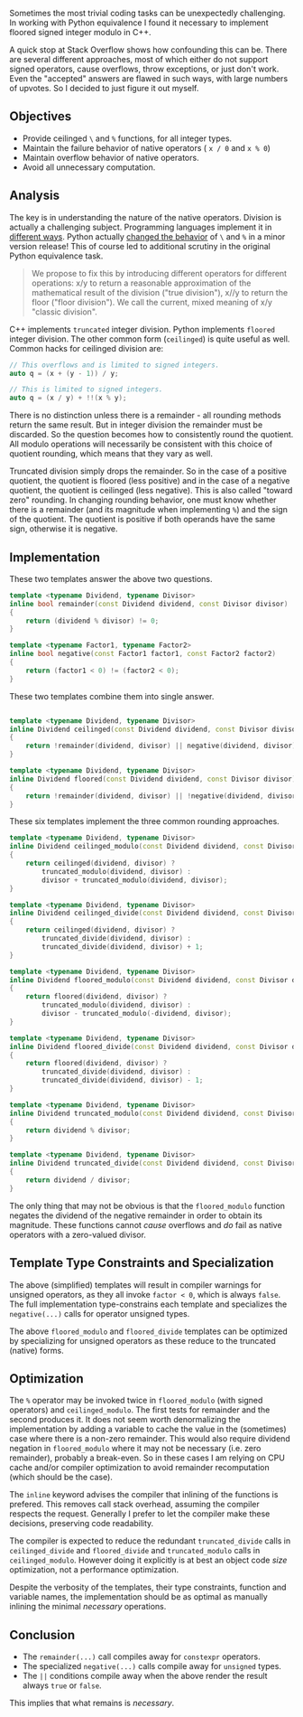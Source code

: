 Sometimes the most trivial coding tasks can be unexpectedly challenging. In working with Python equivalence I found it necessary to implement floored signed integer modulo in C++.

A quick stop at Stack Overflow shows how confounding this can be. There are several different approaches, most of which either do not support signed operators, cause overflows, throw exceptions, or just don't work. Even the "accepted" answers are flawed in such ways, with large numbers of upvotes. So I decided to just figure it out myself.

## Objectives

* Provide ceilinged `\` and `%` functions, for all integer types.
* Maintain the failure behavior of native operators ( `x / 0` and `x % 0`)
* Maintain overflow behavior of native operators.
* Avoid all unnecessary computation.

## Analysis

The key is in understanding the nature of the native operators. Division is actually a challenging subject. Programming languages implement it in [different ways](https://en.wikipedia.org/wiki/Modulo_operation). Python actually [changed the behavior](https://www.python.org/dev/peps/pep-0238/) of `\` and `%` in a minor version release! This of course led to additional scrutiny in the original Python equivalence task.

> We propose to fix this by introducing different operators for different operations: x/y to return a reasonable approximation of the mathematical result of the division ("true division"), x//y to return the floor ("floor division"). We call the current, mixed meaning of x/y "classic division".

C++ implements `truncated` integer division. Python implements `floored` integer division. The other common form (`ceilinged`) is quite useful as well. Common hacks for ceilinged division are:

```cpp
// This overflows and is limited to signed integers.
auto q = (x + (y - 1)) / y;

// This is limited to signed integers.
auto q = (x / y) + !!(x % y);
```

There is no distinction unless there is a remainder - all rounding methods return the same result. But in integer division the remainder must be discarded. So the question becomes how to consistently round the quotient. All modulo operations will necessarily be consistent with this choice of quotient rounding, which means that they vary as well.

Truncated division simply drops the remainder. So in the case of a positive quotient, the quotient is floored (less positive) and in the case of a negative quotient, the quotient is ceilinged (less negative). This is also called "toward zero" rounding. In changing rounding behavior, one must know whether there is a remainder (and its magnitude when implementing `%`) and the sign of the quotient. The quotient is positive if both operands have the same sign, otherwise it is negative.

## Implementation

These two templates answer the above two questions.

```cpp
template <typename Dividend, typename Divisor>
inline bool remainder(const Dividend dividend, const Divisor divisor)
{
    return (dividend % divisor) != 0;
}

template <typename Factor1, typename Factor2>
inline bool negative(const Factor1 factor1, const Factor2 factor2)
{
    return (factor1 < 0) != (factor2 < 0);
}
```
These two templates combine them into single answer.
```cpp

template <typename Dividend, typename Divisor>
inline Dividend ceilinged(const Dividend dividend, const Divisor divisor)
{
    return !remainder(dividend, divisor) || negative(dividend, divisor);
}

template <typename Dividend, typename Divisor>
inline Dividend floored(const Dividend dividend, const Divisor divisor)
{
    return !remainder(dividend, divisor) || !negative(dividend, divisor);
}
```
These six templates implement the three common rounding approaches.
```cpp
template <typename Dividend, typename Divisor>
inline Dividend ceilinged_modulo(const Dividend dividend, const Divisor divisor)
{
    return ceilinged(dividend, divisor) ?
        truncated_modulo(dividend, divisor) :
        divisor + truncated_modulo(dividend, divisor);
}

template <typename Dividend, typename Divisor>
inline Dividend ceilinged_divide(const Dividend dividend, const Divisor divisor)
{
    return ceilinged(dividend, divisor) ?
        truncated_divide(dividend, divisor) :
        truncated_divide(dividend, divisor) + 1;
}
```
```cpp
template <typename Dividend, typename Divisor>
inline Dividend floored_modulo(const Dividend dividend, const Divisor divisor)
{
    return floored(dividend, divisor) ?
        truncated_modulo(dividend, divisor) :
        divisor - truncated_modulo(-dividend, divisor);
}

template <typename Dividend, typename Divisor>
inline Dividend floored_divide(const Dividend dividend, const Divisor divisor)
{
    return floored(dividend, divisor) ?
        truncated_divide(dividend, divisor) :
        truncated_divide(dividend, divisor) - 1;
}
```
```cpp
template <typename Dividend, typename Divisor>
inline Dividend truncated_modulo(const Dividend dividend, const Divisor divisor)
{
    return dividend % divisor;
}

template <typename Dividend, typename Divisor>
inline Dividend truncated_divide(const Dividend dividend, const Divisor divisor)
{
    return dividend / divisor;
}
```
The only thing that may not be obvious is that the `floored_modulo` function negates the dividend of the negative remainder in order to obtain its magnitude. These functions cannot *cause* overflows and *do* fail as native operators with a zero-valued divisor.

## Template Type Constraints and Specialization
The above (simplified) templates will result in compiler warnings for unsigned operators, as they all invoke `factor < 0`, which is always `false`. The full implementation type-constrains each template and specializes the `negative(...)` calls for operator unsigned types.

The above `floored_modulo` and `floored_divide` templates can be optimized by specializing for unsigned operators as these reduce to the truncated (native) forms.

## Optimization
The `%` operator may be invoked twice in `floored_modulo` (with signed operators) and `ceilinged_modulo`. The first tests for remainder and the second produces it. It does not seem worth denormalizing the implementation by adding a variable to cache the value in the (sometimes) case where there is a non-zero remainder. This would also require dividend negation in `floored_modulo` where it may not be necessary (i.e. zero remainder), probably a break-even. So in these cases I am relying on CPU cache and/or compiler optimization to avoid remainder recomputation (which should be the case).

The `inline` keyword advises the compiler that inlining of the functions is prefered. This removes call stack overhead, assuming the compiler respects the request. Generally I prefer to let the compiler make these decisions, preserving code readability.

The compiler is expected to reduce the redundant `truncated_divide` calls in `ceilinged_divide` and `floored_divide` and `truncated_modulo` calls in `ceilinged_modulo`. However doing it explicitly is at best an object code *size* optimization, not a performance optimization.

Despite the verbosity of the templates, their type constraints, function and variable names, the implementation should be as optimal as manually inlining the minimal *necessary* operations.

## Conclusion
* The `remainder(...)` call compiles away for `constexpr` operators.
* The specialized `negative(...)` calls compile away for `unsigned` types.
* The `||` conditions compile away when the above render the result always `true` or `false`.

This implies that what remains is *necessary*.
